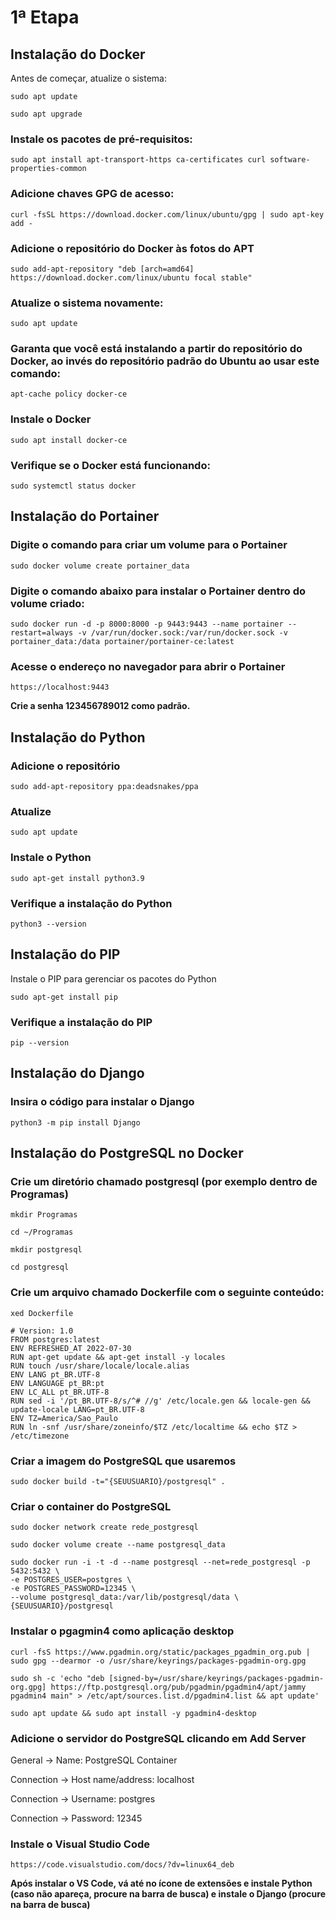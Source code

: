 # 1ª Etapa

## Instalação do Docker

Antes de começar, atualize o sistema:

```
sudo apt update
```
```
sudo apt upgrade
```


### Instale os pacotes de pré-requisitos:

```
sudo apt install apt-transport-https ca-certificates curl software-properties-common
```

### Adicione chaves GPG de acesso:

```
curl -fsSL https://download.docker.com/linux/ubuntu/gpg | sudo apt-key add -
```
### Adicione o repositório do Docker às fotos do APT

```
sudo add-apt-repository "deb [arch=amd64] https://download.docker.com/linux/ubuntu focal stable"
```


### Atualize o sistema novamente:

```
sudo apt update
```

### Garanta que você está instalando a partir do repositório do Docker, ao invés do repositório padrão do Ubuntu ao usar este comando:

```
apt-cache policy docker-ce
```
### Instale o Docker
```
sudo apt install docker-ce
```

### Verifique se o Docker está funcionando:
```
sudo systemctl status docker
```

## Instalação do Portainer

### Digite o comando para criar um volume para o Portainer
```
sudo docker volume create portainer_data
```

### Digite o comando abaixo para instalar o Portainer dentro do volume criado:

```
sudo docker run -d -p 8000:8000 -p 9443:9443 --name portainer --restart=always -v /var/run/docker.sock:/var/run/docker.sock -v portainer_data:/data portainer/portainer-ce:latest
```

### Acesse o endereço no navegador para abrir o Portainer
```
https://localhost:9443
```
**Crie a senha 123456789012 como padrão.**


## Instalação do Python

### Adicione o repositório
```
sudo add-apt-repository ppa:deadsnakes/ppa
```

### Atualize
```
sudo apt update
```

### Instale o Python

```
sudo apt-get install python3.9
```

### Verifique a instalação do Python
```
python3 --version
```

## Instalação do PIP
Instale o PIP para gerenciar os pacotes do Python
```
sudo apt-get install pip
```

### Verifique a instalação do PIP
```
pip --version
```

## Instalação do Django

### Insira o código para instalar o Django
```
python3 -m pip install Django
```

## Instalação do PostgreSQL no Docker

### Crie um diretório chamado postgresql (por exemplo dentro de Programas)

```
mkdir Programas
```
```
cd ~/Programas
```
```
mkdir postgresql
```
```
cd postgresql
```

### Crie um arquivo chamado Dockerfile com o seguinte conteúdo:

```
xed Dockerfile
```
```
# Version: 1.0
FROM postgres:latest
ENV REFRESHED_AT 2022-07-30
RUN apt-get update && apt-get install -y locales
RUN touch /usr/share/locale/locale.alias
ENV LANG pt_BR.UTF-8
ENV LANGUAGE pt_BR:pt
ENV LC_ALL pt_BR.UTF-8
RUN sed -i '/pt_BR.UTF-8/s/^# //g' /etc/locale.gen && locale-gen && update-locale LANG=pt_BR.UTF-8
ENV TZ=America/Sao_Paulo
RUN ln -snf /usr/share/zoneinfo/$TZ /etc/localtime && echo $TZ > /etc/timezone
```

### Criar a imagem do PostgreSQL que usaremos

```
sudo docker build -t="{SEUUSUARIO}/postgresql" .
```

### Criar o container do PostgreSQL

```
sudo docker network create rede_postgresql
```
```
sudo docker volume create --name postgresql_data
```
```
sudo docker run -i -t -d --name postgresql --net=rede_postgresql -p 5432:5432 \
-e POSTGRES_USER=postgres \
-e POSTGRES_PASSWORD=12345 \
--volume postgresql_data:/var/lib/postgresql/data \
{SEUUSUARIO}/postgresql
```
### Instalar o pgagmin4 como aplicação desktop

```
curl -fsS https://www.pgadmin.org/static/packages_pgadmin_org.pub | sudo gpg --dearmor -o /usr/share/keyrings/packages-pgadmin-org.gpg
```
```
sudo sh -c 'echo "deb [signed-by=/usr/share/keyrings/packages-pgadmin-org.gpg] https://ftp.postgresql.org/pub/pgadmin/pgadmin4/apt/jammy pgadmin4 main" > /etc/apt/sources.list.d/pgadmin4.list && apt update'
```
```
sudo apt update && sudo apt install -y pgadmin4-desktop
```

### Adicione o servidor do PostgreSQL clicando em Add Server

General → Name: PostgreSQL Container

Connection → Host name/address: localhost

Connection → Username: postgres

Connection → Password: 12345


### Instale o Visual Studio Code
```
https://code.visualstudio.com/docs/?dv=linux64_deb
```

**Após instalar o VS Code, vá até no ícone de extensões e instale Python (caso não apareça, procure na barra de busca) e instale o Django (procure na barra de busca)**











